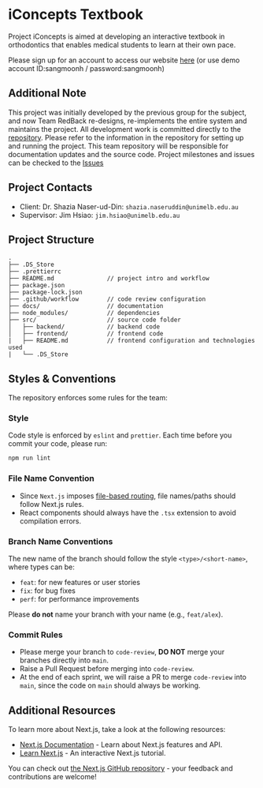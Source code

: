 <!-- @format -->

# iConcepts Textbook

Project iConcepts is aimed at developing an interactive textbook in orthodontics that enables medical students to learn at their own pace.

Please sign up for an account to access our website [here](https://iconceptsorthodontics.vercel.app/)
(or use demo account ID:sangmoonh / password:sangmoonh)

## Additional Note

This project was initially developed by the previous group for the subject, and now Team RedBack re-designs, re-implements the entire system and maintains the project. All development work is committed directly to the [repository](https://github.com/FEIT-COMP90082-2025-SM1/IC-RedBack/tree/main/src). Please refer to the information in the repository for setting up and running the project. This team repository will be responsible for documentation updates and the source code.
Project milestones and issues can be checked to the [Issues](https://github.com/orgs/FEIT-COMP90082-2025-SM1/projects/33/views/1)

## Project Contacts

-   Client: Dr. Shazia Naser-ud-Din: `shazia.naseruddin@unimelb.edu.au`
-   Supervisor: Jim Hsiao: `jim.hsiao@unimelb.edu.au`

## Project Structure

```         
.
├── .DS_Store
├── .prettierrc
├── README.md               // project intro and workflow
├── package.json
├── package-lock.json
├── .github/workflow        // code review configuration
├── docs/                   // documentation
├── node_modules/           // dependencies
├── src/                    // source code folder
│   ├── backend/            // backend code
│   ├── frontend/           // frontend code
|   ├── README.md           // frontend configuration and technologies used
|   └── .DS_Store

```

## Styles & Conventions

The repository enforces some rules for the team:

### Style

Code style is enforced by `eslint` and `prettier`. Each time before you commit your code, please run:

``` bash
npm run lint
```

### File Name Convention

-   Since `Next.js` imposes [file-based routing](https://nextjs.org/docs/pages/building-your-application/routing), file names/paths should follow Next.js rules.
-   React components should always have the `.tsx` extension to avoid compilation errors.

### Branch Name Conventions

The new name of the branch should follow the style `<type>/<short-name>`, where types can be:

-   `feat`: for new features or user stories
-   `fix`: for bug fixes
-   `perf`: for performance improvements

Please **do not** name your branch with your name (e.g., `feat/alex`).

### Commit Rules

-   Please merge your branch to `code-review`, **DO NOT** merge your branches directly into `main`.
-   Raise a Pull Request before merging into `code-review`.
-   At the end of each sprint, we will raise a PR to merge `code-review` into `main`, since the code on `main` should always be working.

## Additional Resources

To learn more about Next.js, take a look at the following resources:

-   [Next.js Documentation](https://nextjs.org/docs) - Learn about Next.js features and API.
-   [Learn Next.js](https://nextjs.org/learn) - An interactive Next.js tutorial.

You can check out [the Next.js GitHub repository](https://github.com/vercel/next.js/) - your feedback and contributions are welcome!
